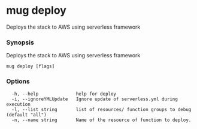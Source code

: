 # mug deploy

Deploys the stack to AWS using serverless framework

### Synopsis

Deploys the stack to AWS using serverless framework

```
mug deploy [flags]
```

### Options

```
  -h, --help              help for deploy
  -i, --ignoreYMLUpdate   Ignore update of serverless.yml during execution
  -l, --list string       list of resources/ function groups to debug (default "all")
  -n, --name string       Name of the resource of function to deploy.
```

